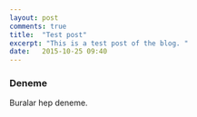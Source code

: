 ```yaml
---
layout: post
comments: true
title:  "Test post"
excerpt: "This is a test post of the blog. "
date:   2015-10-25 09:40
---
```


### Deneme

Buralar hep deneme.


